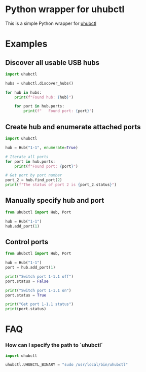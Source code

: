 # Python wrapper for uhubctl

This is a simple Python wrapper for [uhubctl](https://github.com/mvp/uhubctl)

# Examples

## Discover all usable USB hubs

```python
import uhubctl

hubs = uhubctl.discover_hubs()

for hub in hubs:
    print(f"Found hub: {hub}")

    for port in hub.ports:
        print(f"   Found port: {port}")
```

## Create hub and enumerate attached ports
```python
import uhubctl

hub = Hub("1-1", enumerate=True)

# Iterate all ports
for port in hub.ports:
    print(f"Found port: {port}")

# Get port by port number
port_2 = hub.find_port(2)
print(f"The status of port 2 is {port_2.status}")
```

## Manually specify hub and port

```python
from uhubctl import Hub, Port

hub = Hub("1-1")
hub.add_port(1)
```

## Control ports

```python
from uhubctl import Hub, Port

hub = Hub("1-1")
port = hub.add_port(1)

print("Switch port 1-1.1 off")
port.status = False

print("Switch port 1-1.1 on")
port.status = True

print("Get port 1-1.1 status")
print(port.status)
```

# FAQ

### How can I specify the path to ´uhubctl´

```python
import uhubctl

uhubctl.UHUBCTL_BINARY = "sudo /usr/local/bin/uhubctl"
```
